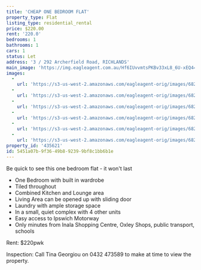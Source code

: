 ```yaml
---
title: 'CHEAP ONE BEDROOM FLAT'
property_type: Flat
listing_type: residential_rental
price: $220.00
rent: '220.0'
bedrooms: 1
bathrooms: 1
cars: 1
status: Let
address: '3 / 292 Archerfield Road, RICHLANDS'
main_image: 'https://img.eagleagent.com.au/Hf6IUvvmtsPKBv33xL8_6U-xEQ4=/1280x854/smart/https://s3-us-west-2.amazonaws.com/eagleagent-orig/images/6826180/415382119-image-M.jpg'
images:
  -
    url: 'https://s3-us-west-2.amazonaws.com/eagleagent-orig/images/6826185/415382119-image-E.jpg'
  -
    url: 'https://s3-us-west-2.amazonaws.com/eagleagent-orig/images/6826184/415382119-image-D.jpg'
  -
    url: 'https://s3-us-west-2.amazonaws.com/eagleagent-orig/images/6826183/415382119-image-C.jpg'
  -
    url: 'https://s3-us-west-2.amazonaws.com/eagleagent-orig/images/6826182/415382119-image-B.jpg'
  -
    url: 'https://s3-us-west-2.amazonaws.com/eagleagent-orig/images/6826181/415382119-image-A.jpg'
  -
    url: 'https://s3-us-west-2.amazonaws.com/eagleagent-orig/images/6826180/415382119-image-M.jpg'
property_id: '435621'
id: 5451a07b-9f36-49b8-9239-9bf8c1bb6b1e
---
```

Be quick to see this one bedroom flat - it won't last

* One Bedroom with built in wardrobe
* Tiled throughout
* Combined Kitchen and Lounge area
* Living Area can be opened up with sliding door
* Laundry with ample storage space
* In a small, quiet complex with 4 other units
* Easy access to Ipswich Motorway
* Only minutes from Inala Shopping Centre, Oxley Shops, public transport, schools

Rent: $220pwk

Inspection: Call Tina Georgiou on 0432 473589 to make at time to view the property.